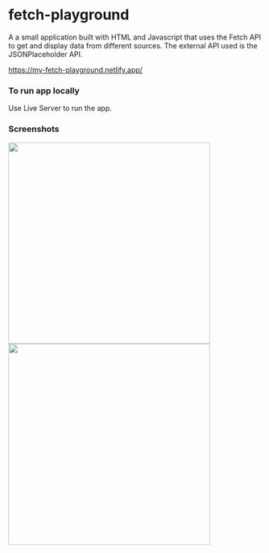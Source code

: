 # fetch-playground

A a small application built with HTML and Javascript that uses the Fetch API to get and display data from different sources. The external API used is the JSONPlaceholder API.

https://my-fetch-playground.netlify.app/

### To run app locally

Use Live Server to run the app.

### Screenshots

<img width="400"  src="https://user-images.githubusercontent.com/95934430/169511772-bd156c1d-cfc1-4367-ac94-9af7db3749ff.png">
<img width="400"  src="https://user-images.githubusercontent.com/95934430/169511624-f9d1e002-f6fc-4312-a9e7-d29a8bc0cd57.png">
